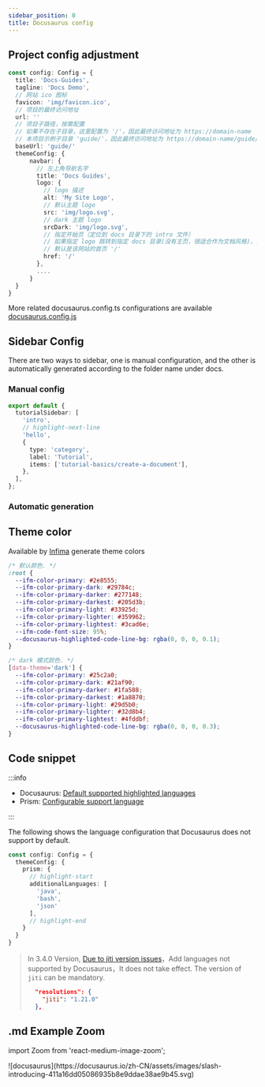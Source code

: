 ```yaml
---
sidebar_position: 0
title: Docusaurus config
---
```


## Project config adjustment

```ts showLineNumbers title="docusaurus.config.ts"
const config: Config = {
  title: 'Docs-Guides',
  tagline: 'Docs Demo',
  // 网站 ico 图标
  favicon: 'img/favicon.ico',
  // 项目的最终访问地址
  url: ''
  // 项目子路径，按需配置
  // 如果不存在子目录，这里配置为 '/'，因此最终访问地址为 https://domain-name
  // 本项目示例子目录 'guide/'，因此最终访问地址为 https://domain-name/guide/
  baseUrl: 'guide/'
  themeConfig: {
      navbar: {
        // 左上角导航名字
        title: 'Docs Guides',
        logo: {
          // logo 描述
          alt: 'My Site Logo',
          // 默认主题 logo
          src: 'img/logo.svg',
          // dark 主题 logo
          srcDark: 'img/logo.svg',
          // 指定开始页（定位到 docs 目录下的 intro 文件）
          // 如果指定 logo 跳转到指定 docs 目录(没有主页，很适合作为文档风格)，则配置 '/docs/intro'，
          // 默认是该网站的首页 '/'
          href: '/'
        },
        ....
      }
  }
}
```

More related docusaurus.config.ts configurations are available [docusaurus.config.js](https://docusaurus.io/zh-CN/docs/api/docusaurus-config)

## Sidebar Config

There are two ways to sidebar, one is manual configuration, and the other is automatically generated according to the folder name under docs.

### Manual config

```ts showLineNumbers title="sidebars.ts"
export default {
  tutorialSidebar: [
    'intro',
    // highlight-next-line
    'hello',
    {
      type: 'category',
      label: 'Tutorial',
      items: ['tutorial-basics/create-a-document'],
    },
  ],
};
```

### Automatic generation

## Theme color

Available by [Infima](https://docusaurus.io/zh-CN/docs/styling-layout#styling-your-site-with-infima) generate theme colors

```css title="src/css/custom.css"
/* 默认颜色. */
:root {
  --ifm-color-primary: #2e8555;
  --ifm-color-primary-dark: #29784c;
  --ifm-color-primary-darker: #277148;
  --ifm-color-primary-darkest: #205d3b;
  --ifm-color-primary-light: #33925d;
  --ifm-color-primary-lighter: #359962;
  --ifm-color-primary-lightest: #3cad6e;
  --ifm-code-font-size: 95%;
  --docusaurus-highlighted-code-line-bg: rgba(0, 0, 0, 0.1);
}

/* dark 模式颜色. */
[data-theme='dark'] {
  --ifm-color-primary: #25c2a0;
  --ifm-color-primary-dark: #21af90;
  --ifm-color-primary-darker: #1fa588;
  --ifm-color-primary-darkest: #1a8870;
  --ifm-color-primary-light: #29d5b0;
  --ifm-color-primary-lighter: #32d8b4;
  --ifm-color-primary-lightest: #4fddbf;
  --docusaurus-highlighted-code-line-bg: rgba(0, 0, 0, 0.3);
}
```

## Code snippet

:::info

- Docusaurus: [Default supported highlighted languages](https://github.com/FormidableLabs/prism-react-renderer/blob/master/packages/generate-prism-languages/index.ts#L9-L23)
- Prism: [Configurable support language](https://prismjs.com/#supported-languages)

:::

The following shows the language configuration that Docusaurus does not support by default.

```ts title="docusaurus.config.ts"
const config: Config = {
  themeConfig: {
    prism: {
      // highlight-start
      additionalLanguages: [
        'java',
        'bash',
        'json'
      ],
      // highlight-end
    }
  }
}
```

> In 3.4.0 Version, [Due to jiti version issues](https://github.com/facebook/docusaurus/issues/10199#issuecomment-2149368485)，Add languages not supported by Docusaurus，It does not take effect. The version of `jiti` can be mandatory.
>
> ```json title="package.json"
>   "resolutions": {
>     "jiti": "1.21.0"
>   },
> ```

## .md Example Zoom

import Zoom from 'react-medium-image-zoom';

<Zoom>
![docusaurus](https://docusaurus.io/zh-CN/assets/images/slash-introducing-411a16dd05086935b8e9ddae38ae9b45.svg)
</Zoom>

